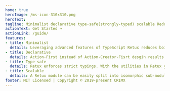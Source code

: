 ```yaml
---
home: true
heroImage: /ms-icon-310x310.png
heroText: 
tagline: Minimalist declarative type-safe(strongly-typed) scalable Redux architecture.
actionText: Get Started →
actionLink: /guide/
features:
- title: Minimalist
  details: Leveraging advanced features of TypeScript Retux reduces boilerplate code with better type-inferring and auto-completion.
- title: Declarative
  details: Action-First instead of Action-Creator-Fisrt desgin results in code that is clean and easy to read for new contributors and future-self.
- title: Type-safe
  details: Retux enforces strict typings. With the utilities in Retux you will never lose the strictness of typings while enjoying great flexibility.
- title: Scalable
  details: A Retux module can be easily split into isomorphic sub-modules. Retux can also optionly leverage the power of meta-programming on modern engine for further performance boost.
footer: MIT Licensed | Copyright © 2019-present CRIMX
---
```

